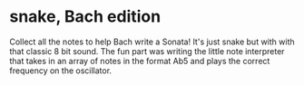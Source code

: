 snake, Bach edition
=====
Collect all the notes to help Bach write a Sonata! It's just snake but with with that classic 8 bit sound. The fun part was writing the little note interpreter that takes in an array of notes in the format Ab5 and plays the correct frequency on the oscillator.
